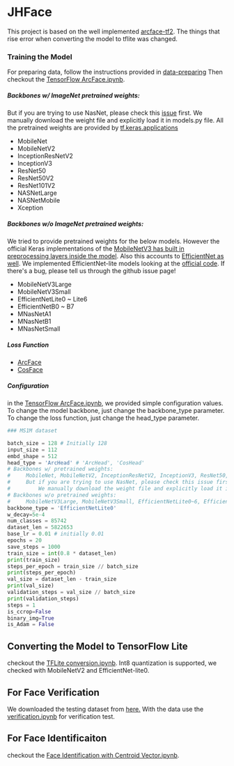 # JHFace

This project is based on the well implemented [arcface-tf2](https://github.com/peteryuX/arcface-tf2).
The things that rise error when converting the model to tflite was changed.

### Training the Model
For preparing data, follow the instructions provided in  [data-preparing](https://github.com/peteryuX/arcface-tf2#data-preparing)
Then checkout the [TensorFlow ArcFace.ipynb](https://github.com/joonb14/JHFace/blob/main/TensorFlow%20ArcFace.ipynb).

##### Backbones w/ ImageNet pretrained weights:

But if you are trying to use NasNet, please check this [issue](https://github.com/keras-team/keras-applications/issues/78) first.  We manually download the weight file and explicitly load it in models.py file.
All the pretrained weights are provided by [tf.keras.applications](https://www.tensorflow.org/api_docs/python/tf/keras/applications)

* MobileNet
* MobileNetV2
* InceptionResNetV2
* InceptionV3
* ResNet50
* ResNet50V2
* ResNet101V2
* NASNetLarge
* NASNetMobile
* Xception

##### Backbones w/o ImageNet pretrained weights:

We tried to provide pretrained weights for the below models. However the official Keras implementations of the [MobileNetV3 has built in preprocessing layers inside the model](https://github.com/tensorflow/tensorflow/pull/47808#pullrequestreview-612848161). Also this accounts to [EfficientNet as well](https://github.com/tensorflow/tensorflow/pull/48276).
We implemented EfficientNet-lite models looking at the [official code](https://github.com/tensorflow/tpu/tree/master/models/official/efficientnet/lite).
If there's a bug, please tell us through the github issue page!

* MobileNetV3Large
* MobileNetV3Small
* EfficientNetLite0 ~ Lite6
* EfficientNetB0 ~ B7
* MNasNetA1
* MNasNetB1
* MNasNetSmall

##### Loss Function

* [ArcFace](https://openaccess.thecvf.com/content_CVPR_2019/html/Deng_ArcFace_Additive_Angular_Margin_Loss_for_Deep_Face_Recognition_CVPR_2019_paper.html)
* [CosFace](https://openaccess.thecvf.com/content_cvpr_2018/html/Wang_CosFace_Large_Margin_CVPR_2018_paper.html)
##### Configuration
in the [TensorFlow ArcFace.ipynb](https://github.com/joonb14/JHFace/blob/main/TensorFlow%20ArcFace.ipynb), we provided simple configuration values. To change the model backbone, just change the backbone_type parameter. To change the loss function, just change the head_type parameter.
```python
### MS1M dataset

batch_size = 128 # Initially 128
input_size = 112
embd_shape = 512
head_type = 'ArcHead' # 'ArcHead', 'CosHead'
# Backbones w/ pretrained weights:
#     MobileNet, MobileNetV2, InceptionResNetV2, InceptionV3, ResNet50, ResNet50V2, ResNet101V2, NASNetLarge, NASNetMobile, Xception
#     But if you are trying to use NasNet, please check this issue first: https://github.com/keras-team/keras-applications/issues/78
#         We manually download the weight file and explicitly load it in models.py file
# Backbones w/o pretrained weights:
#     MobileNetV3Large, MobileNetV3Small, EfficientNetLite0~6, EfficientNetB0~7
backbone_type = 'EfficientNetLite0' 
w_decay=5e-4
num_classes = 85742 
dataset_len = 5822653 
base_lr = 0.01 # initially 0.01
epochs = 20
save_steps = 1000
train_size = int(0.8 * dataset_len)
print(train_size)
steps_per_epoch = train_size // batch_size
print(steps_per_epoch)
val_size = dataset_len - train_size
print(val_size)
validation_steps = val_size // batch_size
print(validation_steps)
steps = 1
is_ccrop=False
binary_img=True
is_Adam = False
```

## Converting the Model to TensorFlow Lite

checkout the [TFLite conversion.ipynb](https://github.com/joonb14/arcface-tflite/blob/main/TFLite%20conversion.ipynb).
Int8 quantization is supported, we checked with MobileNetV2 and EfficientNet-lite0.

## For Face Verification
We downloaded the testing dataset from [here.](https://github.com/peteryuX/arcface-tf2#testing-dataset)
With the data use the [verification.ipynb](https://github.com/joonb14/JHFace/blob/main/verification.ipynb) for verification test.

## For Face Identificaiton

checkout the [Face Identification with Centroid Vector.ipynb](https://github.com/joonb14/JHFace/blob/main/Face%20Identification%20with%20Centroid%20Vector.ipynb).
